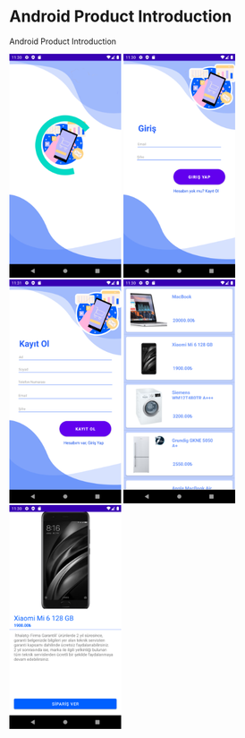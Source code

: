 # Android Product Introduction
Android Product Introduction

<p>
  
<a href="https://github.com/gencmucahitt/Android-Product-Introduction/blob/main/app_images/1.png" target="_blank">
<img src="https://github.com/gencmucahitt/Android-Product-Introduction/blob/main/app_images/1.png" width="200" style="max-width:100%;"></a>

<a href="https://github.com/gencmucahitt/Android-Product-Introduction/blob/main/app_images/2.png" target="_blank">
<img src="https://github.com/gencmucahitt/Android-Product-Introduction/blob/main/app_images/2.png" width="200" style="max-width:100%;"></a>
  
<a href="https://github.com/gencmucahitt/Android-Product-Introduction/blob/main/app_images/3.png" target="_blank">
<img src="https://github.com/gencmucahitt/Android-Product-Introduction/blob/main/app_images/3.png" width="200" style="max-width:100%;"></a>
  
<a href="https://github.com/gencmucahitt/Android-Product-Introduction/blob/main/app_images/4.png" target="_blank">
<img src="https://github.com/gencmucahitt/Android-Product-Introduction/blob/main/app_images/4.png" width="200" style="max-width:100%;"></a>
  
<a href="https://github.com/gencmucahitt/Android-Product-Introduction/blob/main/app_images/5.png" target="_blank">
<img src="https://github.com/gencmucahitt/Android-Product-Introduction/blob/main/app_images/5.png" width="200" style="max-width:100%;"></a>
  
</p>
  

